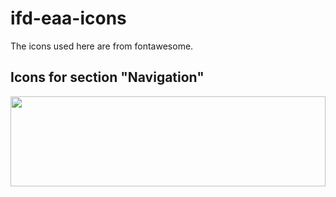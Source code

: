 # ifd-eaa-icons

The icons used here are from fontawesome.

## Icons for section "Navigation"

<img src="https://fonts.gstatic.com/s/i/materialiconsoutlined/business/v12/24px.svg" width="100%" height="144">
